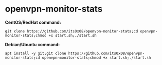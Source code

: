 # openvpn-monitor-stats

__CentOS/RedHat command:__
```
git clone https://github.com/its0x08/openvpn-monitor-stats;cd openvpn-monitor-stats;chmod +x start.sh;./start.sh
```
__Debian/Ubuntu command:__
```
apt install -y git;git clone https://github.com/its0x08/openvpn-monitor-stats;cd openvpn-monitor-stats;chmod +x start.sh;./start.sh
```
